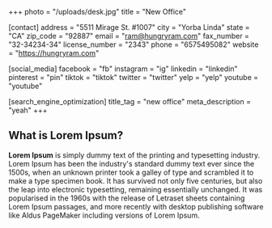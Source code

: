 +++
photo = "/uploads/desk.jpg"
title = "New Office"

[contact]
address = "5511 Mirage St. #1007"
city = "Yorba Linda"
state = "CA"
zip_code = "92887"
email = "ram@hungryram.com"
fax_number = "32-34234-34"
license_number = "2343"
phone = "6575495082"
website = "https://hungryram.com"

[social_media]
facebook = "fb"
instagram = "ig"
linkedin = "linkedin"
pinterest = "pin"
tiktok = "tiktok"
twitter = "twitter"
yelp = "yelp"
youtube = "youtube"

[search_engine_optimization]
title_tag = "new office"
meta_description = "yeah"
+++
## What is Lorem Ipsum?

**Lorem Ipsum**&nbsp;is simply dummy text of the printing and typesetting industry. Lorem Ipsum has been the industry's standard dummy text ever since the 1500s, when an unknown printer took a galley of type and scrambled it to make a type specimen book. It has survived not only five centuries, but also the leap into electronic typesetting, remaining essentially unchanged. It was popularised in the 1960s with the release of Letraset sheets containing Lorem Ipsum passages, and more recently with desktop publishing software like Aldus PageMaker including versions of Lorem Ipsum.

